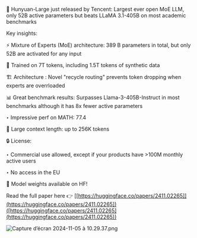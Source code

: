 
🚀 Hunyuan-Large just released by Tencent: Largest ever open MoE LLM, only 52B active parameters but beats LLaMA 3.1-405B on most academic benchmarks

Key insights:

⚡ Mixture of Experts (MoE) architecture: 389 B parameters in total, but only 52B are activated for any input

🧪 Trained on 7T tokens, including 1.5T tokens of synthetic data

🏗️ Architecture : Novel "recycle routing" prevents token dropping when experts are overrloaded

📊 Great benchmark results: Surpasses Llama-3-405B-Instruct in most benchmarks although it has 8x fewer active parameters

‣ Impressive perf on MATH: 77.4

🐋 Large context length: up to 256K tokens

🔒 License:

‣ Commercial use allowed, except if your products have >100M monthly active users

‣ No access in the EU

🤗 Model weights available on HF!

Read the full paper here 👉 [[https://huggingface.co/papers/2411.02265]](https://huggingface.co/papers/2411.02265])([https://huggingface.co/papers/2411.02265](https://huggingface.co/papers/2411.02265))



![Capture d’écran 2024-11-05 à 10.29.37.png](Capture_decran_2024-11-05_a_10.29.37.png)
